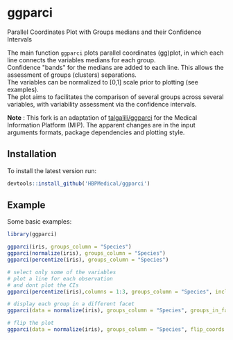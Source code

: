
ggparci
=======

Parallel Coordinates Plot with Groups medians and their Confidence Intervals

The main function `ggparci` plots parallel coordinates (gg)plot, in which each line connects the variables medians for each group.  
Confidence "bands" for the medians are added to each line. This allows the assessment of groups (clusters) separations.  
The variables can be normalized to [0,1] scale prior to plotting (see examples).  
The plot aims to facilitates the comparison of several groups across several variables, with variability assessment via the confidence intervals.  

__Note__ : This fork is an adaptation of [talgalili/ggparci](https://github.com/talgalili/ggparci) for the Medical Information Platform (MIP). The apparent changes are in the input arguments formats, package dependencies and plotting style.

## Installation

To install the latest version run:
```r
devtools::install_github('HBPMedical/ggparci')
```
## Example

Some basic examples:

``` r
library(ggparci)

ggparci(iris, groups_column = "Species")
ggparci(normalize(iris), groups_column = "Species")
ggparci(percentize(iris), groups_column = "Species")

# select only some of the variables
# plot a line for each observation
# and dont plot the CIs
ggparci(percentize(iris),columns = 1:3, groups_column = "Species", include_obs_lines = T, alpha_ci_bands = 0)

# display each group in a different facet
ggparci(data = normalize(iris), groups_column = "Species", groups_in_facets = T)

# flip the plot
ggparci(data = normalize(iris), groups_column = "Species", flip_coords = T)

```
